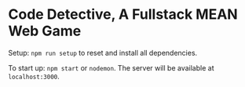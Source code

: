 # Code Detective, A Fullstack MEAN Web Game 

Setup:  `npm run setup` to reset and install all dependencies.

To start up:  `npm start` or `nodemon`.  The server will be available at `localhost:3000`.
